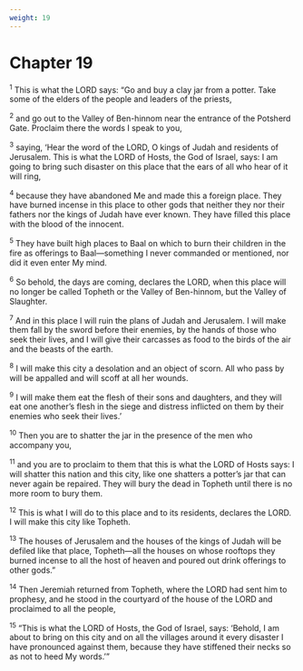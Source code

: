 ```yaml
---
weight: 19
---
```


# Chapter 19

<sup>1</sup> This is what the LORD says: “Go and buy a clay jar from a potter. Take some of the elders of the people and leaders of the priests, 

<sup>2</sup> and go out to the Valley of Ben-hinnom near the entrance of the Potsherd Gate. Proclaim there the words I speak to you, 

<sup>3</sup> saying, ‘Hear the word of the LORD, O kings of Judah and residents of Jerusalem. This is what the LORD of Hosts, the God of Israel, says: I am going to bring such disaster on this place that the ears of all who hear of it will ring, 

<sup>4</sup> because they have abandoned Me and made this a foreign place. They have burned incense in this place to other gods that neither they nor their fathers nor the kings of Judah have ever known. They have filled this place with the blood of the innocent. 

<sup>5</sup> They have built high places to Baal on which to burn their children in the fire as offerings to Baal—something I never commanded or mentioned, nor did it even enter My mind. 

<sup>6</sup> So behold, the days are coming, declares the LORD, when this place will no longer be called Topheth or the Valley of Ben-hinnom, but the Valley of Slaughter. 

<sup>7</sup> And in this place I will ruin the plans of Judah and Jerusalem. I will make them fall by the sword before their enemies, by the hands of those who seek their lives, and I will give their carcasses as food to the birds of the air and the beasts of the earth. 

<sup>8</sup> I will make this city a desolation and an object of scorn. All who pass by will be appalled and will scoff at all her wounds. 

<sup>9</sup> I will make them eat the flesh of their sons and daughters, and they will eat one another’s flesh in the siege and distress inflicted on them by their enemies who seek their lives.’ 

<sup>10</sup> Then you are to shatter the jar in the presence of the men who accompany you, 

<sup>11</sup> and you are to proclaim to them that this is what the LORD of Hosts says: I will shatter this nation and this city, like one shatters a potter’s jar that can never again be repaired. They will bury the dead in Topheth until there is no more room to bury them. 

<sup>12</sup> This is what I will do to this place and to its residents, declares the LORD. I will make this city like Topheth. 

<sup>13</sup> The houses of Jerusalem and the houses of the kings of Judah will be defiled like that place, Topheth—all the houses on whose rooftops they burned incense to all the host of heaven and poured out drink offerings to other gods.” 

<sup>14</sup> Then Jeremiah returned from Topheth, where the LORD had sent him to prophesy, and he stood in the courtyard of the house of the LORD and proclaimed to all the people, 

<sup>15</sup> “This is what the LORD of Hosts, the God of Israel, says: ‘Behold, I am about to bring on this city and on all the villages around it every disaster I have pronounced against them, because they have stiffened their necks so as not to heed My words.’” 


